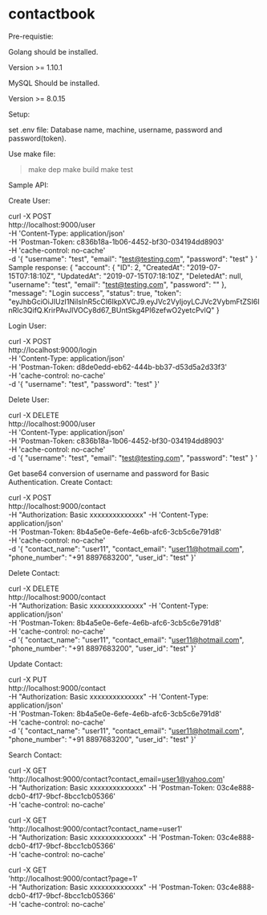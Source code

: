 # contactbook

Pre-requistie:

Golang should be installed. 

Version >= 1.10.1

MySQL Should be installed.

Version >= 8.0.15

Setup:

set .env file:
Database name, machine, username, password and password(token).

Use make file:

> make dep
> make build
> make test

Sample API:

Create User:

curl -X POST \
  http://localhost:9000/user \
  -H 'Content-Type: application/json' \
  -H 'Postman-Token: c836b18a-1b06-4452-bf30-034194dd8903' \
  -H 'cache-control: no-cache' \
  -d '{ 
	"username": "test",
	"email": "test@testing.com",
	"password": "test"
}
'
Sample response:
{
    "account": {
        "ID": 2,
        "CreatedAt": "2019-07-15T07:18:10Z",
        "UpdatedAt": "2019-07-15T07:18:10Z",
        "DeletedAt": null,
        "username": "test",
        "email": "test@testing.com",
        "password": ""
    },
    "message": "Login success",
    "status": true,
    "token": "eyJhbGciOiJIUzI1NiIsInR5cCI6IkpXVCJ9.eyJVc2VyIjoyLCJVc2VybmFtZSI6InRlc3QifQ.KrirPAvJlVOCy8d67_BUntSkg4PI6zefwO2yetcPvlQ"
}

Login User:

curl -X POST \
  http://localhost:9000/login \
  -H 'Content-Type: application/json' \
  -H 'Postman-Token: d8de0edd-eb62-444b-bb37-d53d5a2d33f3' \
  -H 'cache-control: no-cache' \
  -d '{ 
	"username": "test",
	"password": "test"
}'

Delete User:

curl -X DELETE \
  http://localhost:9000/user \
  -H 'Content-Type: application/json' \
  -H 'Postman-Token: c836b18a-1b06-4452-bf30-034194dd8903' \
  -H 'cache-control: no-cache' \
  -d '{ 
	"username": "test",
	"email": "test@testing.com",
	"password": "test"
}
'

Get base64 conversion of username and password for Basic Authentication.
Create Contact:

curl -X POST \
  http://localhost:9000/contact \
  -H "Authorization: Basic xxxxxxxxxxxxxx"
  -H 'Content-Type: application/json' \
  -H 'Postman-Token: 8b4a5e0e-6efe-4e6b-afc6-3cb5c6e791d8' \
  -H 'cache-control: no-cache' \
  -d '{
	"contact_name": "user11",
	"contact_email": "user11@hotmail.com",
	"phone_number": "+91 8897683200",
	"user_id": "test"
}'

Delete Contact:

curl -X DELETE \
  http://localhost:9000/contact \
  -H "Authorization: Basic xxxxxxxxxxxxxx"
  -H 'Content-Type: application/json' \
  -H 'Postman-Token: 8b4a5e0e-6efe-4e6b-afc6-3cb5c6e791d8' \
  -H 'cache-control: no-cache' \
  -d '{
	"contact_name": "user11",
	"contact_email": "user11@hotmail.com",
	"phone_number": "+91 8897683200",
	"user_id": "test"
}'

Update Contact:

curl -X PUT \
  http://localhost:9000/contact \
  -H "Authorization: Basic xxxxxxxxxxxxxx"
  -H 'Content-Type: application/json' \
  -H 'Postman-Token: 8b4a5e0e-6efe-4e6b-afc6-3cb5c6e791d8' \
  -H 'cache-control: no-cache' \
  -d '{
	"contact_name": "user11",
	"contact_email": "user11@hotmail.com",
	"phone_number": "+91 8897683200",
	"user_id": "test"
}'

Search Contact:

curl -X GET \
  'http://localhost:9000/contact?contact_email=user1@yahoo.com' \
  -H "Authorization: Basic xxxxxxxxxxxxxx"
  -H 'Postman-Token: 03c4e888-dcb0-4f17-9bcf-8bcc1cb05366' \
  -H 'cache-control: no-cache'

curl -X GET \
  'http://localhost:9000/contact?contact_name=user1' \
  -H "Authorization: Basic xxxxxxxxxxxxxx"
  -H 'Postman-Token: 03c4e888-dcb0-4f17-9bcf-8bcc1cb05366' \
  -H 'cache-control: no-cache'

curl -X GET \
  'http://localhost:9000/contact?page=1' \
  -H "Authorization: Basic xxxxxxxxxxxxxx"
  -H 'Postman-Token: 03c4e888-dcb0-4f17-9bcf-8bcc1cb05366' \
  -H 'cache-control: no-cache'
